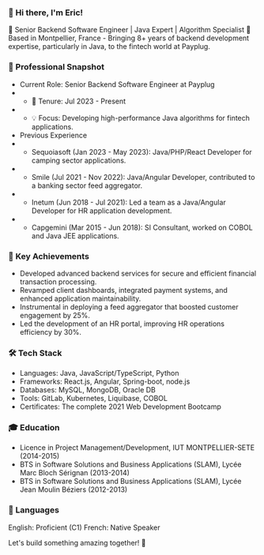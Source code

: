 ### 👋 Hi there, I'm Eric!
🚀 Senior Backend Software Engineer | Java Expert | Algorithm Specialist
📍 Based in Montpellier, France - Bringing 8+ years of backend development expertise, particularly in Java, to the fintech world at Payplug.

### 🎯 Professional Snapshot
- Current Role: Senior Backend Software Engineer at Payplug
- - 📅 Tenure: Jul 2023 - Present
- - 💡 Focus: Developing high-performance Java algorithms for fintech applications.
- Previous Experience
- - Sequoiasoft (Jan 2023 - May 2023): Java/PHP/React Developer for camping sector applications.
- - Smile (Jul 2021 - Nov 2022): Java/Angular Developer, contributed to a banking sector feed aggregator.
- - Inetum (Jun 2018 - Jul 2021): Led a team as a Java/Angular Developer for HR application development.
- - Capgemini (Mar 2015 - Jun 2018): SI Consultant, worked on COBOL and Java JEE applications.

### 🌟 Key Achievements
- Developed advanced backend services for secure and efficient financial transaction processing.
- Revamped client dashboards, integrated payment systems, and enhanced application maintainability.
- Instrumental in deploying a feed aggregator that boosted customer engagement by 25%.
- Led the development of an HR portal, improving HR operations efficiency by 30%.
### 🛠️ Tech Stack
- Languages: Java, JavaScript/TypeScript, Python
- Frameworks: React.js, Angular, Spring-boot, node.js
- Databases: MySQL, MongoDB, Oracle DB
- Tools: GitLab, Kubernetes, Liquibase, COBOL
- Certificates: The complete 2021 Web Development Bootcamp
### 🎓 Education
- Licence in Project Management/Development, IUT MONTPELLIER-SETE (2014-2015)
- BTS in Software Solutions and Business Applications (SLAM), Lycée Marc Bloch Sérignan (2013-2014)
- BTS in Software Solutions and Business Applications (SLAM), Lycée Jean Moulin Béziers (2012-2013)
### 💬 Languages
English: Proficient (C1)
French: Native Speaker


Let's build something amazing together! 🚀
